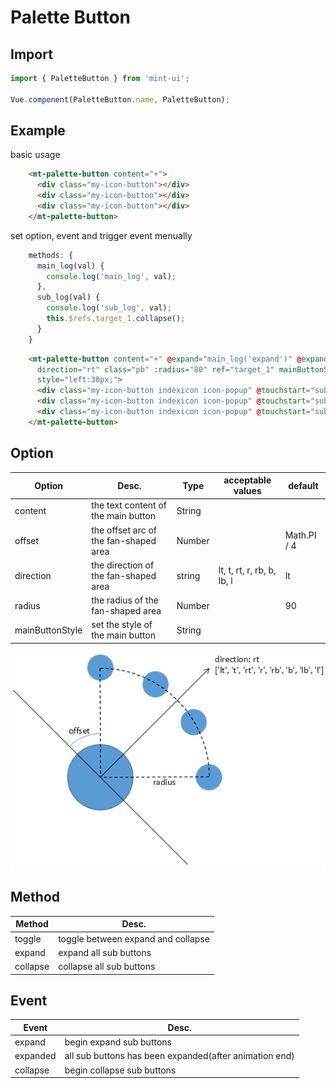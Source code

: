 # Palette Button


## Import

```javascript
import { PaletteButton } from 'mint-ui';

Vue.component(PaletteButton.name, PaletteButton);
```

## Example

basic usage
```html
    <mt-palette-button content="+">
      <div class="my-icon-button"></div>
      <div class="my-icon-button"></div>
      <div class="my-icon-button"></div>
    </mt-palette-button>
```

set option, event and trigger event menually

```javascript
    methods: {
      main_log(val) {
        console.log('main_log', val);
      },
      sub_log(val) {
        console.log('sub_log', val);
        this.$refs.target_1.collapse();
      }
    }
```

```html
    <mt-palette-button content="+" @expand="main_log('expand')" @expanded="main_log('expanded')" @collapse="main_log('collapse')"
      direction="rt" class="pb" :radius="80" ref="target_1" mainButtonStyle="color:#fff;background-color:#26a2ff;"
      style="left:30px;">
      <div class="my-icon-button indexicon icon-popup" @touchstart="sub_log(1)"></div>
      <div class="my-icon-button indexicon icon-popup" @touchstart="sub_log(2)"></div>
      <div class="my-icon-button indexicon icon-popup" @touchstart="sub_log(3)"></div>
    </mt-palette-button>
```


## Option
| Option | Desc. | Type | acceptable values | default |
|------|-------|---------|-------|--------|
|content | the text content of the main button | String | |
|offset | the offset arc of the fan-shaped area | Number | | Math.PI / 4 |
|direction | the direction of the fan-shaped area | string | lt, t, rt, r, rb, b, lb, l | lt
|radius| the radius of the fan-shaped area | Number | | 90 |
|mainButtonStyle| set the style of the main button | String |  |  |

![One picture worth thousands of word](/static/palette-button.png)

## Method
| Method | Desc. |
|------|-------|
|toggle | toggle between expand and collapse |
|expand | expand all sub buttons |
|collapse | collapse all sub buttons |

## Event
| Event | Desc. |
|------|-------|
|expand | begin expand sub buttons |
|expanded | all sub buttons has been expanded(after animation end) |
|collapse | begin collapse sub buttons |
